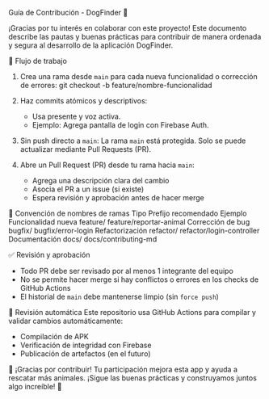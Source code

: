 Guía de Contribución - DogFinder 🐶

¡Gracias por tu interés en colaborar con este proyecto! Este documento describe las pautas y buenas prácticas para contribuir de manera ordenada y segura al desarrollo de la aplicación DogFinder.

🧭 Flujo de trabajo

1. Crea una rama desde `main` para cada nueva funcionalidad o corrección de errores:
   git checkout -b feature/nombre-funcionalidad

2. Haz commits atómicos y descriptivos:
   - Usa presente y voz activa.
   - Ejemplo: Agrega pantalla de login con Firebase Auth.

3. Sin push directo a `main`:
   La rama `main` está protegida. Solo se puede actualizar mediante Pull Requests (PR).

4. Abre un Pull Request (PR) desde tu rama hacia `main`:
   - Agrega una descripción clara del cambio
   - Asocia el PR a un issue (si existe)
   - Espera revisión y aprobación antes de hacer merge

📁 Convención de nombres de ramas
Tipo	Prefijo recomendado	Ejemplo
Funcionalidad nueva	feature/	feature/reportar-animal
Corrección de bug	bugfix/	bugfix/error-login
Refactorización	refactor/	refactor/login-controller
Documentación	docs/	docs/contributing-md

✅ Revisión y aprobación
- Todo PR debe ser revisado por al menos 1 integrante del equipo
- No se permite hacer merge si hay conflictos o errores en los checks de GitHub Actions
- El historial de `main` debe mantenerse limpio (sin `force push`)

🧪 Revisión automática
Este repositorio usa GitHub Actions para compilar y validar cambios automáticamente:
- Compilación de APK
- Verificación de integridad con Firebase
- Publicación de artefactos (en el futuro)

🚀 ¡Gracias por contribuir!
Tu participación mejora esta app y ayuda a rescatar más animales. ¡Sigue las buenas prácticas y construyamos juntos algo increíble! 🐾
